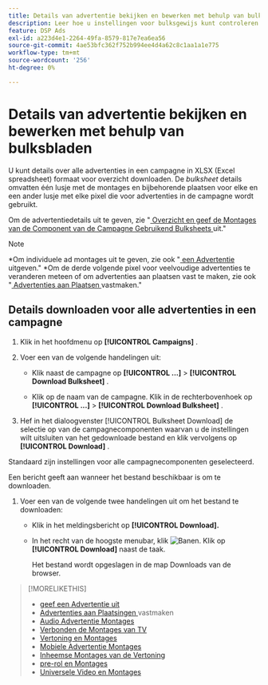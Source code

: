 ```yaml
---
title: Details van advertentie bekijken en bewerken met behulp van bulksbladen
description: Leer hoe u instellingen voor bulksgewijs kunt controleren met spreadsheets.
feature: DSP Ads
exl-id: a223d4e1-2264-49fa-8579-817e7ea6ea56
source-git-commit: 4ae53bfc362f752b994ee4d4a62c8c1aa1a1e775
workflow-type: tm+mt
source-wordcount: '256'
ht-degree: 0%

---
```


# Details van advertentie bekijken en bewerken met behulp van bulksbladen

<!-- I should probably change this filename and get __?__ to set up a redirect from the old file to the new file. -->

U kunt details over alle advertenties in een campagne in XLSX (Excel spreadsheet) formaat voor overzicht downloaden. De *bulksheet* details omvatten één lusje met de montages en bijbehorende plaatsen voor elke en een ander lusje met elke pixel die voor advertenties in de campagne wordt gebruikt.

Om de advertentiedetails uit te geven, zie &quot;[ Overzicht en geef de Montages van de Component van de Campagne Gebruikend Bulksheets ](/help/dsp/campaign-management/campaign-components-review-edit.md) uit.&quot;

>[!NOTE]
>
>*Om individuele ad montages uit te geven, zie ook &quot;[ een Advertentie ](/help/dsp/campaign-management/ads/ad-edit.md) uitgeven.&quot;
>*Om de derde volgende pixel voor veelvoudige advertenties te veranderen meteen of om advertenties aan plaatsen vast te maken, zie ook &quot;[ Advertenties aan Plaatsen ](/help/dsp/campaign-management/ads/ad-attach-to-placement.md) vastmaken.&quot;

## Details downloaden voor alle advertenties in een campagne

1. Klik in het hoofdmenu op **[!UICONTROL Campaigns]** .

1. Voer een van de volgende handelingen uit:

   * Klik naast de campagne op **[!UICONTROL ...]** > **[!UICONTROL Download Bulksheet]** .

   * Klik op de naam van de campagne. Klik in de rechterbovenhoek op **[!UICONTROL ...]** > **[!UICONTROL Download Bulksheet]** .

1. Hef in het dialoogvenster [!UICONTROL Bulksheet Download] de selectie op van de campagnecomponenten waarvan u de instellingen wilt uitsluiten van het gedownloade bestand en klik vervolgens op **[!UICONTROL Download]** .

Standaard zijn instellingen voor alle campagnecomponenten geselecteerd.

Een bericht geeft aan wanneer het bestand beschikbaar is om te downloaden.

1. Voer een van de volgende twee handelingen uit om het bestand te downloaden:

   * Klik in het meldingsbericht op **[!UICONTROL Download].**

   * In het recht van de hoogste menubar, klik ![ Banen ](/help/dsp/assets/downloads.png). Klik op **[!UICONTROL Download]** naast de taak.

     Het bestand wordt opgeslagen in de map Downloads van de browser.<!-- See "[Placement Columns in Downloaded/Uploaded Spreadsheets](#qa-sheet-columns)" for a list of the included columns. -->

>[!MORELIKETHIS]
>
>* [ geef een Advertentie uit ](/help/dsp/campaign-management/ads/ad-edit.md)
>* [ Advertenties aan Plaatsingen ](/help/dsp/campaign-management/ads/ad-attach-to-placement.md) vastmaken
>* [ Audio Advertentie Montages ](/help/dsp/campaign-management/ads/ad-settings-audio.md)
>* [ Verbonden de Montages van TV ](/help/dsp/campaign-management/ads/ad-settings-connected-tv.md)
>* [ Vertoning en Montages ](/help/dsp/campaign-management/ads/ad-settings-display.md)
>* [ Mobiele Advertentie Montages ](/help/dsp/campaign-management/ads/ad-settings-mobile.md)
>* [ Inheemse Montages van de Vertoning ](/help/dsp/campaign-management/ads/ad-settings-native.md)
>* [ pre-rol en Montages ](/help/dsp/campaign-management/ads/ad-settings-pre-roll.md)
>* [ Universele Video en Montages ](/help/dsp/campaign-management/ads/ad-settings-universal-video.md)
